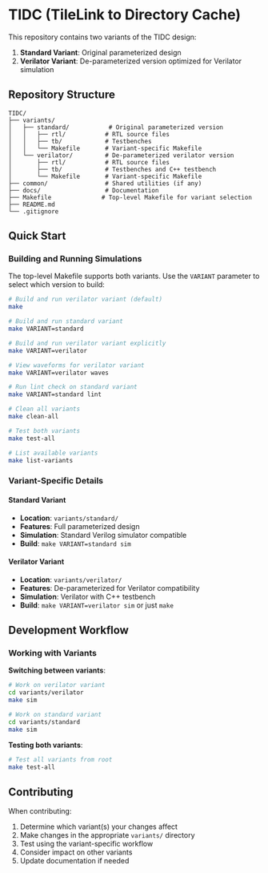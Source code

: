 # TIDC (TileLink to Directory Cache)

This repository contains two variants of the TIDC design:

1. **Standard Variant**: Original parameterized design
2. **Verilator Variant**: De-parameterized version optimized for Verilator simulation

## Repository Structure

```
TIDC/
├── variants/
│   ├── standard/           # Original parameterized version
│   │   ├── rtl/           # RTL source files
│   │   ├── tb/            # Testbenches
│   │   └── Makefile       # Variant-specific Makefile
│   └── verilator/         # De-parameterized verilator version
│       ├── rtl/           # RTL source files
│       ├── tb/            # Testbenches and C++ testbench
│       └── Makefile       # Variant-specific Makefile
├── common/                # Shared utilities (if any)
├── docs/                  # Documentation
├── Makefile              # Top-level Makefile for variant selection
├── README.md
└── .gitignore
```

## Quick Start

### Building and Running Simulations

The top-level Makefile supports both variants. Use the `VARIANT` parameter to select which version to build:

```bash
# Build and run verilator variant (default)
make

# Build and run standard variant
make VARIANT=standard

# Build and run verilator variant explicitly
make VARIANT=verilator

# View waveforms for verilator variant
make VARIANT=verilator waves

# Run lint check on standard variant
make VARIANT=standard lint

# Clean all variants
make clean-all

# Test both variants
make test-all

# List available variants
make list-variants
```

### Variant-Specific Details

#### Standard Variant
- **Location**: `variants/standard/`
- **Features**: Full parameterized design
- **Simulation**: Standard Verilog simulator compatible
- **Build**: `make VARIANT=standard sim`

#### Verilator Variant
- **Location**: `variants/verilator/`  
- **Features**: De-parameterized for Verilator compatibility
- **Simulation**: Verilator with C++ testbench
- **Build**: `make VARIANT=verilator sim` or just `make`

## Development Workflow

### Working with Variants

**Switching between variants**:
   ```bash
   # Work on verilator variant
   cd variants/verilator
   make sim
   
   # Work on standard variant  
   cd variants/standard
   make sim
   ```
**Testing both variants**:
   ```bash
   # Test all variants from root
   make test-all
   ```

## Contributing

When contributing:
1. Determine which variant(s) your changes affect
2. Make changes in the appropriate `variants/` directory
3. Test using the variant-specific workflow
4. Consider impact on other variants
5. Update documentation if needed 
